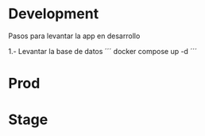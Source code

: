 # Development
Pasos para levantar la app en desarrollo

1.- Levantar la base de datos
´´´
docker compose up -d
´´´



# Prod

# Stage
